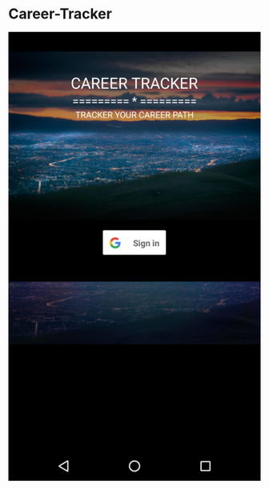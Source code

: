 # Career-Tracker
![Screenshot](https://github.com/jamie2017/Career-Tracker/blob/master/Pics/Login.png)
